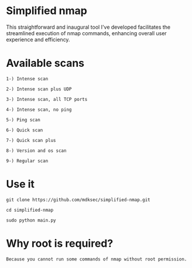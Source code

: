 # Simplified nmap

This straightforward and inaugural tool I've developed facilitates the streamlined execution of nmap commands, enhancing overall user experience and efficiency.

# Available scans

    1-) Intense scan
    
    2-) Intense scan plus UDP
    
    3-) Intense scan, all TCP ports
    
    4-) Intense scan, no ping

    5-) Ping scan

    6-) Quick scan

    7-) Quick scan plus

    8-) Version and os scan

    9-) Regular scan

# Use it

    git clone https://github.com/mdksec/simplified-nmap.git
    
    cd simplified-nmap

    sudo python main.py

# Why root is required?

    Because you cannot run some commands of nmap without root permission.
